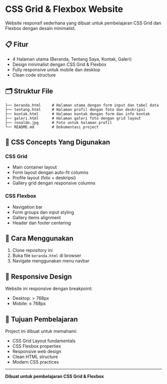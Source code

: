 # CSS Grid & Flexbox Website 

Website responsif sederhana yang dibuat untuk pembelajaran CSS Grid dan Flexbox dengan desain minimalist.

## 📋 Fitur

- 4 Halaman utama (Beranda, Tentang Saya, Kontak, Galeri)
- Design minimalist dengan CSS Grid & Flexbox
- Fully responsive untuk mobile dan desktop
- Clean code structure

## 🗂️ Struktur File

```
├── beranda.html     # Halaman utama dengan form input dan tabel data
├── tentang.html     # Halaman profil dengan foto dan deskripsi
├── kontak.html      # Halaman kontak dengan form dan info kontak
├── galeri.html      # Halaman galeri foto dengan grid layout
├── ronaldo.jpg      # Foto untuk halaman profil
└── README.md        # Dokumentasi project
```

## 🎨 CSS Concepts Yang Digunakan

### CSS Grid
- Main container layout
- Form layout dengan auto-fit columns
- Profile layout (foto + deskripsi)
- Gallery grid dengan responsive columns

### CSS Flexbox
- Navigation bar
- Form groups dan input styling
- Gallery items alignment
- Header dan footer centering

## 🚀 Cara Menggunakan

1. Clone repository ini
2. Buka file `beranda.html` di browser
3. Navigate menggunakan menu navbar

## 📱 Responsive Design

Website ini responsive dengan breakpoint:
- Desktop: > 768px
- Mobile: ≤ 768px

## 🎯 Tujuan Pembelajaran

Project ini dibuat untuk memahami:
- CSS Grid Layout fundamentals
- CSS Flexbox properties
- Responsive web design
- Clean HTML structure
- Modern CSS practices

---
**Dibuat untuk pembelajaran CSS Grid & Flexbox**